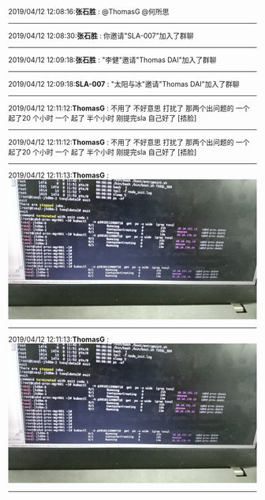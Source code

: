 2019/04/12 12:08:16:**张石胜** : @ThomasG @何所思
*************************************************************************************
2019/04/12 12:08:30:**张石胜** : 你邀请"SLA-007"加入了群聊  
*************************************************************************************
2019/04/12 12:09:18:**张石胜** : "李健"邀请"Thomas DAI"加入了群聊
*************************************************************************************
2019/04/12 12:09:18:**SLA-007** : "太阳与冰"邀请"Thomas DAI"加入了群聊
*************************************************************************************
2019/04/12 12:11:12:**ThomasG** : 不用了 不好意思 打扰了   那两个出问题的 一个 起了20 个小时 一个  起了 半个小时  刚提完sla  自己好了 [捂脸]
*************************************************************************************
2019/04/12 12:11:12:**ThomasG** : 不用了 不好意思 打扰了   那两个出问题的 一个 起了20 个小时 一个  起了 半个小时  刚提完sla  自己好了 [捂脸]
*************************************************************************************
2019/04/12 12:11:13:**ThomasG** : ![图片如下](ATTACHMENT/1555042260.039668.png)
*******************************************************************************
2019/04/12 12:11:13:**ThomasG** : ![图片如下](ATTACHMENT/1555042260.0131373.png)
*******************************************************************************
